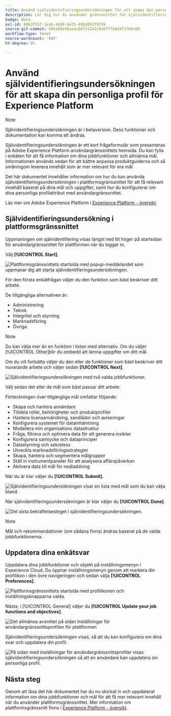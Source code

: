 ```yaml
---
title: Använd självidentifieringsundersökningen för att skapa din personliga profil för Experience Platform
description: Lär dig hur du använder gränssnittet för självidentifieringsundersökningen för att få relevant innehåll baserat på dina jobbfunktioner och relaterade mål.
badge: Beta
exl-id: 80b3f55f-1eab-4a99-be75-49bd091f9739
source-git-commit: b66a50e40aaac8df312a2c9a977fb8d4f1fb0c80
workflow-type: tm+mt
source-wordcount: '547'
ht-degree: 0%

---
```


# Använd självidentifieringsundersökningen för att skapa din personliga profil för Experience Platform

>[!NOTE]
>
>Självidentifieringsundersökningen är i betaversion. Dess funktioner och dokumentation kan komma att ändras.

Självidentifieringsundersökningen är ett kort frågeformulär som presenteras på Adobe Experience Platform användargränssnittets hemsida. Du kan fylla i enkäten för att få information om dina jobbfunktioner och allmänna mål. Informationen används sedan för att bättre anpassa produktguiderna och så småningom leverera innehåll som är mer relevant för era mål.

Det här dokumentet innehåller information om hur du kan använda självidentifieringsundersökningen i plattformsgränssnittet för att få relevant innehåll baserat på dina mål och uppgifter, samt hur du konfigurerar om dina personliga profilattribut med användargränssnittet.

Läs mer om Adobe Experience Platform i [Experience Platform - översikt](home.md).

## Självidentifieringsundersökning i plattformsgränssnittet

Uppmaningen om självidentifiering visas längst ned till höger på startsidan för användargränssnittet för plattformen när du loggar in.

Välj **[!UICONTROL Start]**.

![Plattformsgränssnittets startsida med popup-meddelandet som uppmanar dig att starta självidentifieringsundersökningen.](./images/survey/survey-prompt.png)

För den första enkätfrågan väljer du den funktion som bäst beskriver ditt arbete.

De tillgängliga alternativen är:

* Administrering
* Teknik
* Integritet och styrning
* Marknadsföring
* Övriga

>[!NOTE]
>
>Du kan välja mer än en funktion i listan med alternativ. Om du väljer [!UICONTROL Other]blir du ombedd att lämna uppgifter om ditt mål.

Om du vill fortsätta väljer du den eller de funktioner som bäst beskriver ditt nuvarande arbete och väljer sedan **[!UICONTROL Next]**.

![Självidentifieringsundersökningen med två valda jobbfunktioner.](./images/survey/select-functions.png)

Välj sedan det eller de mål som bäst passar ditt arbete.

Förteckningen över tillgängliga mål omfattar följande:

* Skapa och hantera användare
* Tilldela roller, behörigheter och produktprofiler
* Hantera licensanvändning, sandlådor och aviseringar
* Konfigurera systemet för datainhämtning
* Modellera min organisations datastruktur
* Fråga, filtrera och optimera data för att generera insikter
* Konfigurera samtycke och dataprinciper
* Datastyrning och sekretess
* Utveckla marknadsföringsstrategier
* Skapa, hantera och segmentera målgrupper
* Ställ in instrumentpaneler för att analysera affärspåverkan
* Aktivera data till mål för nedladdning

När du är klar väljer du **[!UICONTROL Submit]**.

![Självidentifieringsundersökningen visar en lista med mål som du kan välja bland.](./images/survey/select-objectives.png)

När självidentifieringsundersökningen är klar väljer du **[!UICONTROL Done]**.

![Det sista bekräftelsesteget i självidentifieringsundersökningen.](./images/survey/survey-complete.png)

>[!NOTE]
>
>Mål och rekommendationer (om sådana finns) ändras baserat på de valda jobbfunktionerna.

## Uppdatera dina enkätsvar

Uppdatera dina jobbfunktioner och objekt på inställningsmenyn i Experience Cloud. Du öppnar inställningsmenyn genom att markera din profilikon i den övre navigeringen och sedan välja **[!UICONTROL Preferences]**.

![Plattformsgränssnittets startsida med profilikonen och inställningsknapparna valda.](./images/survey/preferences.png)

Nästa, i [!UICONTROL General] väljer du **[!UICONTROL Update your job functions and objectives]**.

![Det allmänna avsnittet på sidan Inställningar för användargränssnittsprofilen för plattformen](./images/survey/update.png)

Självidentifieringsundersökningen visas, så att du kan konfigurera om dina svar och uppdatera din profil.

![På sidan med inställningar för användargränssnittsprofiler visas självidentifieringsundersökningen så att en användare kan uppdatera sin personliga profil.](./images/survey/new-survey.png)

## Nästa steg

Genom att läsa det här dokumentet har du nu skickat in och uppdaterat information om dina jobbfunktioner och mål för att få mer relevant innehåll när du använder plattformsgränssnittet. Mer information om plattformsgränssnitt finns i [Experience Platform - översikt](home.md).
